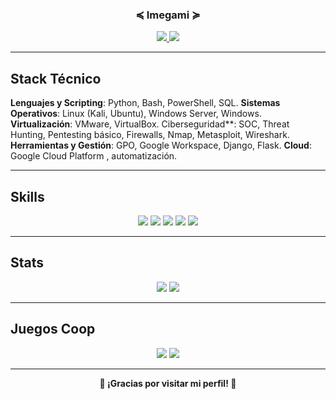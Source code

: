 <h3 align="center">≼ Imegami ≽</h3>

<p align="center">
  <a href="https://github.com/Imegami">
    <img src="https://img.shields.io/badge/GitHub-Imegami-black?style=for-the-badge&logo=github" />
  </a>
  <a href="https://www.linkedin.com/in/mjmartinezleo/">
    <img src="https://img.shields.io/badge/LinkedIn-mjmartinezleo-blue?style=for-the-badge&logo=linkedin" />
  </a>
</p>

---

## Stack Técnico

**Lenguajes y Scripting**: Python, Bash, PowerShell, SQL.
**Sistemas Operativos**: Linux (Kali, Ubuntu), Windows Server, Windows.
**Virtualización**: VMware, VirtualBox.
Ciberseguridad**: SOC, Threat Hunting, Pentesting básico, Firewalls, Nmap, Metasploit, Wireshark.
**Herramientas y Gestión**: GPO, Google Workspace, Django, Flask.
**Cloud**: Google Cloud Platform , automatización.


---

## Skills

<p align="center">
  <img src="https://img.shields.io/badge/Linux-FCC624?style=flat-square&logo=linux&logoColor=black" />
  <img src="https://img.shields.io/badge/Flask-000000?style=flat-square&logo=flask&logoColor=white" />
  <img src="https://img.shields.io/badge/Django-092E20?style=flat-square&logo=django&logoColor=white" />
  <img src="https://img.shields.io/badge/Kali_Linux-557799?style=flat-square&logo=kalilinux&logoColor=white" />
  <img src="https://img.shields.io/badge/Python-3776AB?style=flat-square&logo=python&logoColor=white" />
</p>

---

## Stats

<p align="center">
  <img src="https://github-readme-stats.vercel.app/api?username=Imegami&show_icons=true&theme=default" />
  <img src="https://github-readme-stats.vercel.app/api/top-langs/?username=Imegami&layout=compact&theme=default" />
</p>

---

## Juegos Coop

<p align="center">
  <img src="https://img.shields.io/badge/Helldivers_2-grey?style=flat-square&logo=steam&logoColor=white" />
  <img src="https://img.shields.io/badge/League_of_Legends-1E90FF?style=flat-square&logo=riot-games&logoColor=white" />
</p>

---

<p align="center"><strong>💜 ¡Gracias por visitar mi perfil! 💜</strong></p>
